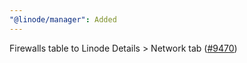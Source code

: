```yaml
---
"@linode/manager": Added
---
```


Firewalls table to Linode Details > Network tab ([#9470](https://github.com/linode/manager/pull/9470))
